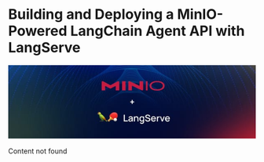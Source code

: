 # Building and Deploying a MinIO-Powered LangChain Agent API with LangServe

![Header Image](articles/images/Building_and_Deploying_a_MinIO-Powered_LangChain_Agent_API_with_LangServe.jpg)

Content not found
